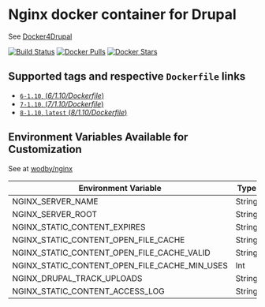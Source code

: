 # Nginx docker container for Drupal

See [Docker4Drupal](http://docker4drupal.org)

[![Build Status](https://travis-ci.org/wodby/drupal-nginx.svg?branch=master)](https://travis-ci.org/wodby/drupal-nginx)
[![Docker Pulls](https://img.shields.io/docker/pulls/wodby/drupal-nginx.svg)](https://hub.docker.com/r/wodby/drupal-nginx)
[![Docker Stars](https://img.shields.io/docker/stars/wodby/drupal-nginx.svg)](https://hub.docker.com/r/wodby/drupal-nginx)

## Supported tags and respective `Dockerfile` links

- [`6-1.10`, (*6/1.10/Dockerfile*)](https://github.com/wodby/drupal-php/tree/master/6/1.10/Dockerfile)
- [`7-1.10`, (*7/1.10/Dockerfile*)](https://github.com/wodby/drupal-php/tree/master/7/1.10/Dockerfile)
- [`8-1.10`, `latest` (*8/1.10/Dockerfile*)](https://github.com/wodby/drupal-php/tree/master/8/1.10/Dockerfile)

## Environment Variables Available for Customization

See at [wodby/nginx](https://github.com/wodby/nginx)

| Environment Variable | Type | Default Value | Description |
| -------------------- | -----| ------------- | ----------- |
| NGINX_SERVER_NAME                             | String | drupal                     | |
| NGINX_SERVER_ROOT                             | String | /var/www/html              | |
| NGINX_STATIC_CONTENT_EXPIRES                  | String | 30d                        | |
| NGINX_STATIC_CONTENT_OPEN_FILE_CACHE          | String | max=3000 inactive=120s     | |
| NGINX_STATIC_CONTENT_OPEN_FILE_CACHE_VALID    | String | 45s                        | |
| NGINX_STATIC_CONTENT_OPEN_FILE_CACHE_MIN_USES | Int    | 2                          | |
| NGINX_DRUPAL_TRACK_UPLOADS                    | String | NGINX_DRUPAL_TRACK_UPLOADS | |
| NGINX_STATIC_CONTENT_ACCESS_LOG               | String | off                        | |